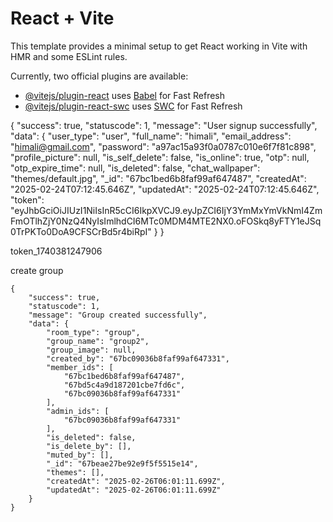 # React + Vite

This template provides a minimal setup to get React working in Vite with HMR and some ESLint rules.

Currently, two official plugins are available:

- [@vitejs/plugin-react](https://github.com/vitejs/vite-plugin-react/blob/main/packages/plugin-react/README.md) uses [Babel](https://babeljs.io/) for Fast Refresh
- [@vitejs/plugin-react-swc](https://github.com/vitejs/vite-plugin-react-swc) uses [SWC](https://swc.rs/) for Fast Refresh

{
"success": true,
"statuscode": 1,
"message": "User signup successfully",
"data": {
"user_type": "user",
"full_name": "himali",
"email_address": "himali@gmail.com",
"password": "a97ac15a93f0a0787c010e6f7f81c898",
"profile_picture": null,
"is_self_delete": false,
"is_online": true,
"otp": null,
"otp_expire_time": null,
"is_deleted": false,
"chat_wallpaper": "themes/default.jpg",
"\_id": "67bc1bed6b8faf99af647487",
"createdAt": "2025-02-24T07:12:45.646Z",
"updatedAt": "2025-02-24T07:12:45.646Z",
"token": "eyJhbGciOiJIUzI1NiIsInR5cCI6IkpXVCJ9.eyJpZCI6IjY3YmMxYmVkNmI4ZmFmOTlhZjY0NzQ4NyIsImlhdCI6MTc0MDM4MTE2NX0.oFOSkq8yFTY1eJSq0TrPKTo0DoA9CFSCrBd5r4biRpI"
}
}

token_1740381247906

create group

```
{
    "success": true,
    "statuscode": 1,
    "message": "Group created successfully",
    "data": {
        "room_type": "group",
        "group_name": "group2",
        "group_image": null,
        "created_by": "67bc09036b8faf99af647331",
        "member_ids": [
            "67bc1bed6b8faf99af647487",
            "67bd5c4a9d187201cbe7fd6c",
            "67bc09036b8faf99af647331"
        ],
        "admin_ids": [
            "67bc09036b8faf99af647331"
        ],
        "is_deleted": false,
        "is_delete_by": [],
        "muted_by": [],
        "_id": "67beae27be92e9f5f5515e14",
        "themes": [],
        "createdAt": "2025-02-26T06:01:11.699Z",
        "updatedAt": "2025-02-26T06:01:11.699Z"
    }
}
```
